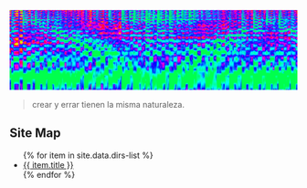 ![Spectrum Banner](/images/spectrum-banner.png)<br/>

> crear y errar tienen la misma naturaleza.

## Site Map

<ul>
   {% for item in site.data.dirs-list %}
      <li><a href="{{ item.link }}">{{ item.title }}</a></li>
   {% endfor %}
</ul>